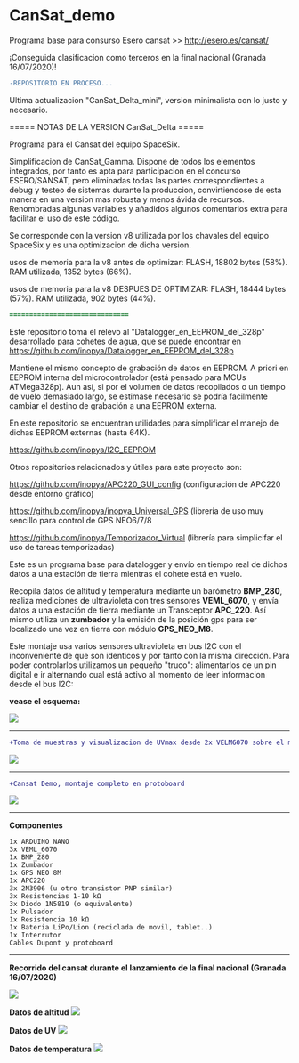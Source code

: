 # CanSat_demo
Programa base para consurso Esero cansat >>  http://esero.es/cansat/


¡Conseguida clasificacion como terceros en la final nacional (Granada 16/07/2020)!

```diff
-REPOSITORIO EN PROCESO... 
```

Ultima actualizacion "CanSat_Delta_mini", version minimalista con lo justo y necesario.

===== NOTAS DE LA VERSION CanSat_Delta ===== 
  
  Programa para el Cansat del equipo SpaceSix.
      
  Simplificacion de CanSat_Gamma.
  Dispone de todos los elementos integrados, por tanto es apta para participacion en el concurso ESERO/SANSAT, 
  pero eliminadas todas las partes correspondientes a debug y testeo de sistemas durante la produccion, 
  convirtiendose  de esta manera en una version mas robusta y menos ávida de recursos.
  Renombradas algunas variables y añadidos algunos comentarios extra para facilitar el uso de este código.

  Se corresponde con la version v8 utilizada por los chavales del equipo SpaceSix 
  y es una optimizacion de dicha version. 
 
   usos de memoria para la v8 antes de optimizar:
   FLASH, 18802 bytes (58%).
   RAM utilizada, 1352 bytes (66%).

   usos de memoria para la v8 DESPUES DE OPTIMIZAR:
   FLASH, 18444 bytes (57%).
   RAM utilizada, 902 bytes (44%).


```diff
============================== 
```

Este repositorio toma el relevo al "Datalogger_en_EEPROM_del_328p" desarrollado para cohetes de agua,
que se puede encontrar en https://github.com/inopya/Datalogger_en_EEPROM_del_328p


Mantiene el mismo concepto de grabación de datos en EEPROM. A priori en EEPROM interna del microcontrolador (está pensado para MCUs ATMega328p). Aun así, si por el volumen de datos recopilados o un tiempo de vuelo demasiado largo, se estimase necesario se podría facilmente cambiar el destino de grabación a una EEPROM externa. 

En este repositorio se encuentran utilidades para simplificar el manejo de dichas EEPROM externas (hasta 64K).

https://github.com/inopya/I2C_EEPROM
  
Otros repositorios relacionados y útiles para este proyecto son:

https://github.com/inopya/APC220_GUI_config   (configuración de APC220 desde entorno gráfico)

https://github.com/inopya/inopya_Universal_GPS  (librería de uso muy sencillo para control de GPS NEO6/7/8

https://github.com/inopya/Temporizador_Virtual  (librería para simplicifar el uso de tareas temporizadas)


  
Este es un programa base para datalogger y envío en tiempo real de dichos datos a una estación de tierra mientras el cohete está en vuelo.

Recopila datos de altitud y temperatura mediante un barómetro **BMP_280**, realiza mediciones de ultravioleta con tres sensores **VEML_6070**, y envía datos a una estación de tierra mediante un Transceptor **APC_220**.
Así mismo utiliza un **zumbador** y la emisión de la posición gps para ser localizado una vez en tierra con módulo **GPS_NEO_M8**.

Este montaje usa varios sensores ultravioleta en bus I2C con el inconveniente de que son identicos y por tanto con la misma dirección. Para poder controlarlos utilizamos un pequeño "truco":
alimentarlos de un pin digital e ir alternando cual está activo al momento de leer informacion desde el bus I2C:

**vease el esquema:**

![](./conexionUV.png)


****

```diff
+Toma de muestras y visualizacion de UVmax desde 2x VELM6070 sobre el mismo bus I2C
```

![](./uv_x2_sample.jpg)


****

```diff
+Cansat Demo, montaje completo en protoboard
```

![](./montajeCansatDemo.png)

****
**Componentes**

    1x ARDUINO NANO
    3x VEML_6070
    1x BMP_280
    1x Zumbador
    1x GPS NEO 8M
    1x APC220
    3x 2N3906 (u otro transistor PNP similar)
    3x Resistencias 1-10 kΩ
    3x Diodo 1N5819 (o equivalente)
    1x Pulsador
    1x Resistencia 10 kΩ
    1x Bateria LiPo/Lion (reciclada de movil, tablet..)
    1x Interrutor
    Cables Dupont y protoboard


****
**Recorrido del cansat durante el lanzamiento de la final nacional (Granada 16/07/2020)**

![](./recorrido-cansat-(zenital).png)

**Datos de altitud**
![](./altura.png)

**Datos de UV**
![](./UV.png)

**Datos de temperatura**
![](./temperatura.png)
